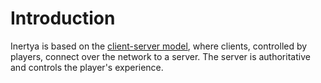 # Introduction


Inertya is based on the [client-server model], where clients, controlled by
players, connect over the network to a server. The server is authoritative
and controls the player's experience.

[client-server model]: https://en.wikipedia.org/wiki/Client%E2%80%93server_model

